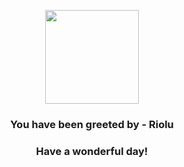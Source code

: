 <p align="center">
    <img src="https://raw.githubusercontent.com/PokeAPI/sprites/master/sprites/pokemon/447.png" width="150" height="150">
</p>
<h3 align="center">You have been greeted by - <b>Riolu</b></h3>
<h3 align="center">Have a wonderful day!</h3>
